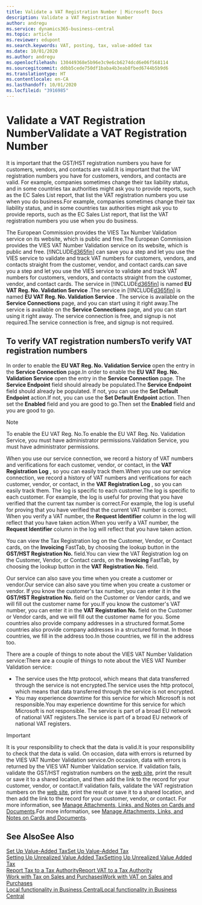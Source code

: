 ```yaml
---
title: Validate a VAT Registration Number | Microsoft Docs
description: Validate a VAT Registration Number
author: andregu
ms.service: dynamics365-business-central
ms.topic: article
ms.reviewer: edupont
ms.search.keywords: VAT, posting, tax, value-added tax
ms.date: 10/01/2020
ms.author: andregu
ms.openlocfilehash: 130449368e5b96e3c9e6cb6274dcd6e06f568114
ms.sourcegitcommit: ddbb5cede750df1baba4b3eab8fbed6744b5b9d6
ms.translationtype: HT
ms.contentlocale: en-CA
ms.lasthandoff: 10/01/2020
ms.locfileid: "3916985"
---
```

# <a name="validate-a-vat-registration-number"></a><span data-ttu-id="3255e-103">Validate a VAT Registration Number</span><span class="sxs-lookup"><span data-stu-id="3255e-103">Validate a VAT Registration Number</span></span>

<span data-ttu-id="3255e-104">It is important that the GST/HST registration numbers you have for customers, vendors, and contacts are valid.</span><span class="sxs-lookup"><span data-stu-id="3255e-104">It is important that the VAT registration numbers you have for customers, vendors, and contacts are valid.</span></span> <span data-ttu-id="3255e-105">For example, companies sometimes change their tax liability status, and in some countries tax authorities might ask you to provide reports, such as the EC Sales List report, that list the VAT registration numbers you use when you do business.</span><span class="sxs-lookup"><span data-stu-id="3255e-105">For example, companies sometimes change their tax liability status, and in some countries tax authorities might ask you to provide reports, such as the EC Sales List report, that list the VAT registration numbers you use when you do business.</span></span>

<span data-ttu-id="3255e-106">The European Commission provides the VIES Tax Number Validation service on its website, which is public and free.</span><span class="sxs-lookup"><span data-stu-id="3255e-106">The European Commission provides the VIES VAT Number Validation service on its website, which is public and free.</span></span> [!INCLUDE[d365fin](includes/d365fin_md.md)] <span data-ttu-id="3255e-107">can save you a step and let you use the VIES service to validate and track VAT numbers for customers, vendors, and contacts straight from the customer, vendor, and contact cards.</span><span class="sxs-lookup"><span data-stu-id="3255e-107">can save you a step and let you use the VIES service to validate and track VAT numbers for customers, vendors, and contacts straight from the customer, vendor, and contact cards.</span></span> <span data-ttu-id="3255e-108">The service in [!INCLUDE[d365fin](includes/d365fin_md.md)] is named **EU VAT Reg. No. Validation Service** .</span><span class="sxs-lookup"><span data-stu-id="3255e-108">The service in [!INCLUDE[d365fin](includes/d365fin_md.md)] is named **EU VAT Reg. No. Validation Service** .</span></span> <span data-ttu-id="3255e-109">The service is available on the **Service Connections** page, and you can start using it right away.</span><span class="sxs-lookup"><span data-stu-id="3255e-109">The service is available on the **Service Connections** page, and you can start using it right away.</span></span> <span data-ttu-id="3255e-110">The service connection is free, and signup is not required.</span><span class="sxs-lookup"><span data-stu-id="3255e-110">The service connection is free, and signup is not required.</span></span>

## <a name="to-verify-vat-registration-numbers"></a><span data-ttu-id="3255e-111">To verify VAT registration numbers</span><span class="sxs-lookup"><span data-stu-id="3255e-111">To verify VAT registration numbers</span></span>

<span data-ttu-id="3255e-112">In order to enable the **EU VAT Reg. No. Validation Service** open the entry in the **Service Connection** page.</span><span class="sxs-lookup"><span data-stu-id="3255e-112">In order to enable the **EU VAT Reg. No. Validation Service** open the entry in the **Service Connection** page.</span></span> <span data-ttu-id="3255e-113">The **Service Endpoint** field should already be populated.</span><span class="sxs-lookup"><span data-stu-id="3255e-113">The **Service Endpoint** field should already be populated.</span></span> <span data-ttu-id="3255e-114">If not, you can use the **Set Default Endpoint** action.</span><span class="sxs-lookup"><span data-stu-id="3255e-114">If not, you can use the **Set Default Endpoint** action.</span></span> <span data-ttu-id="3255e-115">Then set the **Enabled** field and you are good to go.</span><span class="sxs-lookup"><span data-stu-id="3255e-115">Then set the **Enabled** field and you are good to go.</span></span>

> [!NOTE]
> <span data-ttu-id="3255e-116">To enable the EU VAT Reg. No.</span><span class="sxs-lookup"><span data-stu-id="3255e-116">To enable the EU VAT Reg. No.</span></span> <span data-ttu-id="3255e-117">Validation Service, you must have administrator permissions.</span><span class="sxs-lookup"><span data-stu-id="3255e-117">Validation Service, you must have administrator permissions.</span></span>

<span data-ttu-id="3255e-118">When you use our service connection, we record a history of VAT numbers and verifications for each customer, vendor, or contact, in the **VAT Registration Log** , so you can easily track them.</span><span class="sxs-lookup"><span data-stu-id="3255e-118">When you use our service connection, we record a history of VAT numbers and verifications for each customer, vendor, or contact, in the **VAT Registration Log** , so you can easily track them.</span></span> <span data-ttu-id="3255e-119">The log is specific to each customer.</span><span class="sxs-lookup"><span data-stu-id="3255e-119">The log is specific to each customer.</span></span> <span data-ttu-id="3255e-120">For example, the log is useful for proving that you have verified that the current tax number is correct.</span><span class="sxs-lookup"><span data-stu-id="3255e-120">For example, the log is useful for proving that you have verified that the current VAT number is correct.</span></span> <span data-ttu-id="3255e-121">When you verify a VAT number, the **Request Identifier** column in the log will reflect that you have taken action.</span><span class="sxs-lookup"><span data-stu-id="3255e-121">When you verify a VAT number, the **Request Identifier** column in the log will reflect that you have taken action.</span></span>

<span data-ttu-id="3255e-122">You can view the Tax Registration log on the Customer, Vendor, or Contact cards, on the **Invoicing** FastTab, by choosing the lookup button in the **GST/HST Registration No.** field.</span><span class="sxs-lookup"><span data-stu-id="3255e-122">You can view the VAT Registration log on the Customer, Vendor, or Contact cards, on the **Invoicing** FastTab, by choosing the lookup button in the **VAT Registration No.** field.</span></span>  

<span data-ttu-id="3255e-123">Our service can also save you time when you create a customer or vendor.</span><span class="sxs-lookup"><span data-stu-id="3255e-123">Our service can also save you time when you create a customer or vendor.</span></span> <span data-ttu-id="3255e-124">If you know the customer's tax number, you can enter it in the **GST/HST Registration No.** field on the Customer or Vendor cards, and we will fill out the customer name for you.</span><span class="sxs-lookup"><span data-stu-id="3255e-124">If you know the customer's VAT number, you can enter it in the **VAT Registration No.** field on the Customer or Vendor cards, and we will fill out the customer name for you.</span></span> <span data-ttu-id="3255e-125">Some countries also provide company addresses in a structured format.</span><span class="sxs-lookup"><span data-stu-id="3255e-125">Some countries also provide company addresses in a structured format.</span></span> <span data-ttu-id="3255e-126">In those countries, we fill in the address too.</span><span class="sxs-lookup"><span data-stu-id="3255e-126">In those countries, we fill in the address too.</span></span>  

<span data-ttu-id="3255e-127">There are a couple of things to note about the VIES VAT Number Validation service:</span><span class="sxs-lookup"><span data-stu-id="3255e-127">There are a couple of things to note about the VIES VAT Number Validation service:</span></span>

* <span data-ttu-id="3255e-128">The service uses the http protocol, which means that data transferred through the service is not encrypted.</span><span class="sxs-lookup"><span data-stu-id="3255e-128">The service uses the http protocol, which means that data transferred through the service is not encrypted.</span></span>  
* <span data-ttu-id="3255e-129">You may experience downtime for this service for which Microsoft is not responsible.</span><span class="sxs-lookup"><span data-stu-id="3255e-129">You may experience downtime for this service for which Microsoft is not responsible.</span></span> <span data-ttu-id="3255e-130">The service is part of a broad EU network of national VAT registers.</span><span class="sxs-lookup"><span data-stu-id="3255e-130">The service is part of a broad EU network of national VAT registers.</span></span>

> [!IMPORTANT]
> <span data-ttu-id="3255e-131">It is your responsibility to check that the data is valid.</span><span class="sxs-lookup"><span data-stu-id="3255e-131">It is your responsibility to check that the data is valid.</span></span> <span data-ttu-id="3255e-132">On occasion, data with errors is returned by the VIES VAT Number Validation service.</span><span class="sxs-lookup"><span data-stu-id="3255e-132">On occasion, data with errors is returned by the VIES VAT Number Validation service.</span></span> <span data-ttu-id="3255e-133">If validation fails, validate the GST/HST registration numbers on the [web site](https://ec.europa.eu/taxation_customs/vies/), print the result or save it to a shared location, and then add the link to the record for your customer, vendor, or contact.</span><span class="sxs-lookup"><span data-stu-id="3255e-133">If validation fails, validate the VAT registration numbers on the [web site](https://ec.europa.eu/taxation_customs/vies/), print the result or save it to a shared location, and then add the link to the record for your customer, vendor, or contact.</span></span> <span data-ttu-id="3255e-134">For more information, see [Manage Attachments, Links, and Notes on Cards and Documents](ui-how-add-link-to-record.md).</span><span class="sxs-lookup"><span data-stu-id="3255e-134">For more information, see [Manage Attachments, Links, and Notes on Cards and Documents](ui-how-add-link-to-record.md).</span></span>

## <a name="see-also"></a><span data-ttu-id="3255e-135">See Also</span><span class="sxs-lookup"><span data-stu-id="3255e-135">See Also</span></span>

[<span data-ttu-id="3255e-136">Set Up Value-Added Tax</span><span class="sxs-lookup"><span data-stu-id="3255e-136">Set Up Value-Added Tax</span></span>](finance-setup-vat.md)  
[<span data-ttu-id="3255e-137">Setting Up Unrealized Value Added Tax</span><span class="sxs-lookup"><span data-stu-id="3255e-137">Setting Up Unrealized Value Added Tax</span></span>](finance-setup-unrealized-vat.md)  
[<span data-ttu-id="3255e-138">Report Tax to a Tax Authority</span><span class="sxs-lookup"><span data-stu-id="3255e-138">Report VAT to a Tax Authority</span></span>](finance-how-report-vat.md)  
[<span data-ttu-id="3255e-139">Work with Tax on Sales and Purchases</span><span class="sxs-lookup"><span data-stu-id="3255e-139">Work with VAT on Sales and Purchases</span></span>](finance-work-with-vat.md)  
[<span data-ttu-id="3255e-140">Local functionality in Business Central</span><span class="sxs-lookup"><span data-stu-id="3255e-140">Local functionality in Business Central</span></span>](about-localization.md)  
